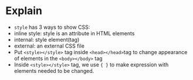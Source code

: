 # Explain
* `style` has 3 ways to show CSS: 
* inline style: style is an attribute in HTML elements
* internal: style element(tag)
* external: an external CSS file
* Put `<style></style>` tag inside `<head></head>`tag to change appearance of elements in the `<body></body>` tag
* Inside `<style></style>` tag, we use `{ }` to make expression with elements needed to be changed.
